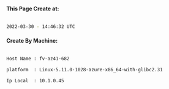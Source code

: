 
   
#### This Page Create at:

```bash

2022-03-30 - 14:46:32 UTC

```

#### Create By Machine:

```bash

Host Name : fv-az41-682

platform  : Linux-5.11.0-1028-azure-x86_64-with-glibc2.31

Ip Local  : 10.1.0.45

```

